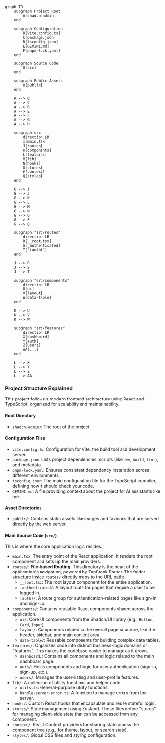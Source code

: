 ```mermaid
graph TD
    subgraph Project Root
        A[shadcn-admin]
    end

    subgraph Configuration
        B[vite.config.ts]
        C[package.json]
        D[tsconfig.json]
        E[GEMINI.md]
        F[pnpm-lock.yaml]
    end

    subgraph Source Code
        G[src]
    end

    subgraph Public Assets
        H[public]
    end

    A --> B
    A --> C
    A --> D
    A --> E
    A --> F
    A --> G
    A --> H

    subgraph src
        direction LR
        I[main.tsx]
        J[routes]
        K[components]
        L[features]
        M[lib]
        N[hooks]
        O[stores]
        P[context]
        Q[styles]
    end

    G --> I
    G --> J
    G --> K
    G --> L
    G --> M
    G --> N
    G --> O
    G --> P
    G --> Q

    subgraph "src/routes"
        direction LR
        R[__root.tsx]
        S[_authenticated]
        T["(auth)"]
    end

    J --> R
    J --> S
    J --> T

    subgraph "src/components"
        direction LR
        U[ui]
        V[layout]
        W[data-table]
    end

    K --> U
    K --> V
    K --> W

    subgraph "src/features"
        direction LR
        X[dashboard]
        Y[auth]
        Z[users]
        AA[...]
    end

    L --> X
    L --> Y
    L --> Z
    L --> AA

```

### Project Structure Explained

This project follows a modern frontend architecture using React and TypeScript, organized for scalability and maintainability.

#### **Root Directory**

*   `shadcn-admin/`: The root of the project.

#### **Configuration Files**

*   `vite.config.ts`: Configuration for Vite, the build tool and development server.
*   `package.json`: Lists project dependencies, scripts (like `dev`, `build`, `lint`), and metadata.
*   `pnpm-lock.yaml`: Ensures consistent dependency installation across different environments.
*   `tsconfig.json`: The main configuration file for the TypeScript compiler, defining how it should check your code.
*   `GEMINI.md`: A file providing context about the project for AI assistants like me.

#### **Asset Directories**

*   `public/`: Contains static assets like images and favicons that are served directly by the web server.

#### **Main Source Code (`src/`)**

This is where the core application logic resides.

*   `main.tsx`: The entry point of the React application. It renders the root component and sets up the main providers.
*   `routes/`: **File-based Routing**. This directory is the heart of the application's navigation, powered by TanStack Router. The folder structure inside `routes/` directly maps to the URL paths.
    *   `__root.tsx`: The root layout component for the entire application.
    *   `_authenticated/`: A layout route for pages that require a user to be logged in.
    *   `(auth)/`: A route group for authentication-related pages like sign-in and sign-up.
*   `components/`: Contains reusable React components shared across the application.
    *   `ui/`: Core UI components from the Shadcn/UI library (e.g., `Button`, `Card`, `Input`).
    *   `layout/`: Components related to the overall page structure, like the header, sidebar, and main content area.
    *   `data-table/`: Reusable components for building complex data tables.
*   `features/`: Organizes code into distinct business-logic domains or "features". This makes the codebase easier to manage as it grows.
    *   `dashboard/`: Contains all components and logic related to the main dashboard page.
    *   `auth/`: Holds components and logic for user authentication (sign-in, sign-up, etc.).
    *   `users/`: Manages the user-listing and user-profile features.
*   `lib/`: A collection of utility functions and helper code.
    *   `utils.ts`: General-purpose utility functions.
    *   `handle-server-error.ts`: A function to manage errors from the server.
*   `hooks/`: Custom React hooks that encapsulate and reuse stateful logic.
*   `stores/`: State management using Zustand. These files define "stores" for managing client-side state that can be accessed from any component.
*   `context/`: React Context providers for sharing state across the component tree (e.g., for theme, layout, or search state).
*   `styles/`: Global CSS files and styling configuration.

